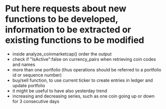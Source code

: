 # Put here requests about new functions to be developed, information to be extracted or existing functions to be modified

- inside analyze_coinmarketcap() order the output
- check if "IsActive":false on currency_pairs when retrieving coin codes and names
- more than one portfolio (thus operations should be referred to a portfolio id or sequence number)
- buy/sell function, to use current ticker to create entries in ledger and update portfolio
- it might be useful to have also yesterday trend
- increasing and decreasing series, such as one coin going up or down for 3 consecutive days
